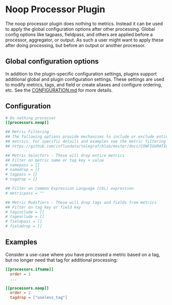 # Noop Processor Plugin

The noop processor plugin does nothing to metrics. Instead it can be used to
apply the global configuration options after other processing. Global config
options like tagpass, fieldpass, and others are applied before a processor,
aggregator, or output. As such a user might want to apply these after doing
processing, but before an output or another processor.

## Global configuration options <!-- @/docs/includes/plugin_config.md -->

In addition to the plugin-specific configuration settings, plugins support
additional global and plugin configuration settings. These settings are used to
modify metrics, tags, and field or create aliases and configure ordering, etc.
See the [CONFIGURATION.md][CONFIGURATION.md] for more details.

[CONFIGURATION.md]: ../../../docs/CONFIGURATION.md#plugins

## Configuration

```toml @sample.conf
# Do nothing processor
[[processors.noop]]

## Metric Filtering
## The following options provide mechanisms to include or exclude entire
## metrics. For specific details and examples see the metric filtering docs:
## https://github.com/influxdata/telegraf/blob/master/docs/CONFIGURATION.md#metric-filtering

## Metric Selectors - These will drop entire metrics
## Filter on metric name or tag key + value
# namepass = []
# namedrop = []
# tagpass = {}
# tagdrop = {}

## Filter on Common Expression Language (CEL) expression
# metricpass = ""

## Metric Modifiers - These will drop tags and fields from metrics
## Filter on tag key or field key
# taginclude = []
# tagexclude = []
# fieldpass = []
# fielddrop = []
```

## Examples

Consider a use-case where you have processed a metric based on a tag, but no
longer need that tag for additional processing:

```toml
[[processors.ifname]]
  order = 1
  ...

[[processors.noop]]
  order = 2
  tagdrop = ["useless_tag"]
```
